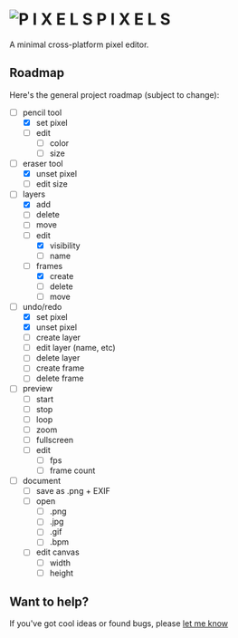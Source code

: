 # ![P I X E L S](https://avatars0.githubusercontent.com/u/29822952?v=4&s=22) P I X E L S

A minimal cross-platform pixel editor.

## Roadmap

Here's the general project roadmap (subject to change):

- [ ] pencil tool
  - [X] set pixel
  - [ ] edit
    - [ ] color
    - [ ] size
- [ ] eraser tool
  - [X] unset pixel
  - [ ] edit size
- [ ] layers
  - [X] add
  - [ ] delete
  - [ ] move
  - [ ] edit
    - [X] visibility
    - [ ] name
  - [ ] frames
    - [X] create
    - [ ] delete
    - [ ] move
- [ ] undo/redo
  - [X] set pixel 
  - [X] unset pixel
  - [ ] create layer
  - [ ] edit layer (name, etc)
  - [ ] delete layer
  - [ ] create frame
  - [ ] delete frame
- [ ] preview
  - [ ] start
  - [ ] stop
  - [ ] loop
  - [ ] zoom
  - [ ] fullscreen
  - [ ] edit
    - [ ] fps
    - [ ] frame count
- [ ] document
  - [ ] save as .png + EXIF
  - [ ] open
    - [ ] .png
    - [ ] .jpg
    - [ ] .gif
    - [ ] .bpm
  - [ ] edit canvas
    - [ ] width
    - [ ] height

## Want to help?

If you've got cool ideas or found bugs, please [let me know](https://github.com/vsmode/pixels/issues)
